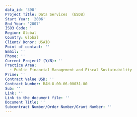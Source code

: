 ```yaml
---
data_id: '398'
Project Title: Data Services  (ESDB)
Start Year: '2006'
End Year: '2007'
ISO3 Code: ''
Region: Global
Country: Global
Client/ Donor: USAID
Point of contact: ''
Email: ''
Phone: ''
Current Project? (Y/N): ''
Practice Area:
  - Public Financial Management and Fiscal Sustainability
Prime: ''
Contract Value USD: ''
Contract Number: RAN-O-00-06-00031-00
Sub: ''
Link: ''
Link to the document file: ''
Document Title: ''
Subcontract Number/Order Number/Grant Number: ''
---
```

